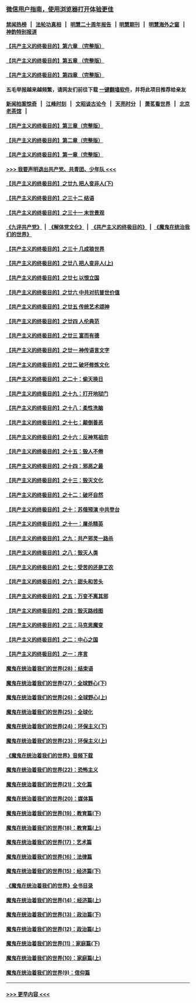 ### [微信用户指南，使用浏览器打开体验更佳](https://github.com/gfw-breaker/banned-news1/blob/master/indexes/wechat-guide.md?t=0)
#### [禁闻热榜](热点新闻.md?t=0)  &nbsp;&nbsp;|&nbsp;&nbsp; [法轮功真相](https://github.com/gfw-breaker/truth/blob/master/README.md?t=0) &nbsp;&nbsp;|&nbsp;&nbsp; [明慧二十周年报告](https://github.com/gfw-breaker/mh-reports/blob/master/README.md?t=0) &nbsp;&nbsp;|&nbsp;&nbsp;[明慧期刊](https://github.com/gfw-breaker/mh-qikan) &nbsp;&nbsp;|&nbsp;&nbsp; [明慧海外之窗](https://github.com/gfw-breaker/mh-news/blob/master/README.md?t=0) &nbsp;&nbsp;|&nbsp;&nbsp; [神韵特别报道](https://github.com/gfw-breaker/mh-news/blob/master/shenyun.md?t=0)
#### [【共产主义的终极目的】第六章 （完整版）](../pages/nsc422/n11428913.md?t=02130322) 
#### [【共产主义的终极目的】第五章 （完整版）](../pages/nsc422/n11428912.md?t=02130322) 
#### [【共产主义的终极目的】第四章 （完整版）](../pages/nsc422/n11428907.md?t=02130322) 
#### 五毛举报越来越频繁，请网友们前往下载 [一键翻墙软件](https://github.com/gfw-breaker/ssr-accounts)，并将此项目推荐给亲友
#### [新闻拍案惊奇](https://github.com/gfw-breaker/banned-news1/blob/master/pages/link4.md) &nbsp;&nbsp;|&nbsp;&nbsp; [江峰时刻](https://github.com/gfw-breaker/banned-news1/blob/master/pages/link4.md) &nbsp;&nbsp;|&nbsp;&nbsp; [文昭谈古论今](https://github.com/gfw-breaker/banned-news1/blob/master/pages/link4.md) &nbsp;&nbsp;|&nbsp;&nbsp; [天亮时分](https://github.com/gfw-breaker/banned-news1/blob/master/pages/link4.md) &nbsp;&nbsp;|&nbsp;&nbsp; [萧茗看世界](https://github.com/gfw-breaker/banned-news1/blob/master/pages/link4.md) &nbsp;&nbsp;|&nbsp;&nbsp; [北京老茶馆](https://github.com/gfw-breaker/banned-news1/blob/master/pages/link4.md) &nbsp;&nbsp;|&nbsp;&nbsp; 
#### [【共产主义的终极目的】第三章（完整版）](../pages/nsc422/n11428848.md?t=02130322) 
#### [【共产主义的终极目的】第二章（完整版）](../pages/nsc422/n11428831.md?t=02130322) 
#### [【共产主义的终极目的】第一章（完整版）](../pages/nsc422/n11417651.md?t=02130322) 
#### [>>> 我要声明退出共产党、共青团、少年队 <<<](https://github.com/begood0513/goodnews/blob/master/quit/letter.md) 
#### [【共产主义的终极目的】之廿九 把人变非人(下)](../pages/nsc422/n11344140.md?t=02130322) 
#### [【共产主义的终极目的】之三十二 结语](../pages/nsc422/n11360535.md?t=02130322) 
#### [【共产主义的终极目的】之三十一 末世景观](../pages/nsc422/n11351129.md?t=02130322) 
#### [《九评共产党》](https://github.com/begood0513/9ping.md/blob/master/README.md) &nbsp;|&nbsp; [《解体党文化》](../../../../jtdwh.md/blob/master/README.md)  &nbsp;|&nbsp; [《共产主义的终极目的》](../../../../gczydzjmd.md/blob/master/README.md) &nbsp;|&nbsp; [《魔鬼在统治我们的世界》](../../../../mgztzwmdsj.md/blob/master/README.md) 
#### [【共产主义的终极目的】之三十 几成狼世界](../pages/nsc422/n11348280.md?t=02130322) 
#### [【共产主义的终极目的】之廿八 把人变非人(上)](../pages/nsc422/n11340492.md?t=02130322) 
#### [【共产主义的终极目的】之廿七 以恨立国](../pages/nsc422/n11336944.md?t=02130322) 
#### [【共产主义的终极目的】之廿六 中共对抗普世价值](../pages/nsc422/n11324785.md?t=02130322) 
#### [【共产主义的终极目的】之廿五 传统艺术颂神](../pages/nsc422/n11296396.md?t=02130322) 
#### [【共产主义的终极目的】之廿四 人伦典范](../pages/nsc422/n11296397.md?t=02130322) 
#### [【共产主义的终极目的】之廿三 富而有德](../pages/nsc422/n11283598.md?t=02130322) 
#### [【共产主义的终极目的】之廿一 神传语言文字](../pages/nsc422/n11263265.md?t=02130322) 
#### [【共产主义的终极目的】之廿二 破坏修炼文化](../pages/nsc422/n11245728.md?t=02130322) 
#### [【共产主义的终极目的】之二十：偷天换日](../pages/nsc422/n11238846.md?t=02130322) 
#### [【共产主义的终极目的】之十九：打开地狱门](../pages/nsc422/n11206376.md?t=02130322) 
#### [【共产主义的终极目的】之十八：柔性洗脑](../pages/nsc422/n11199994.md?t=02130322) 
#### [【共产主义的终极目的】之十七：颠倒善恶](../pages/nsc422/n11179782.md?t=02130322) 
#### [【共产主义的终极目的】之十六：反神骂祖宗](../pages/nsc422/n11166798.md?t=02130322) 
#### [【共产主义的终极目的】之十五：毁人不倦](../pages/nsc422/n11166792.md?t=02130322) 
#### [【共产主义的终极目的】之十四：邪恶之最](../pages/nsc422/n11150249.md?t=02130322) 
#### [【共产主义的终极目的】之十三：毁灭文化](../pages/nsc422/n11135227.md?t=02130322) 
#### [【共产主义的终极目的】之十二：破坏自然](../pages/nsc422/n11135214.md?t=02130322) 
#### [【共产主义的终极目的】之十：苏俄预演 中共登台](../pages/nsc422/n11118424.md?t=02130322) 
#### [【共产主义的终极目的】之十一：屠杀精英](../pages/nsc422/n11118442.md?t=02130322) 
#### [【共产主义的终极目的】之九：共产邪灵一路杀](../pages/nsc422/n11114139.md?t=02130322) 
#### [【共产主义的终极目的】之八：毁灭人类](../pages/nsc422/n11108503.md?t=02130322) 
#### [【共产主义的终极目的】之七：受苦的还是工农](../pages/nsc422/n11101809.md?t=02130322) 
#### [【共产主义的终极目的】之六：甜头和苦头](../pages/nsc422/n11096971.md?t=02130322) 
#### [【共产主义的终极目的】之五：万变不离其邪](../pages/nsc422/n11091285.md?t=02130322) 
#### [【共产主义的终极目的】之四：毁灭路线图](../pages/nsc422/n11086284.md?t=02130322) 
#### [【共产主义的终极目的】之三：马克思魔变](../pages/nsc422/n11061941.md?t=02130322) 
#### [【共产主义的终极目的】之二：中心之国](../pages/nsc422/n11047728.md?t=02130322) 
#### [【共产主义的终极目的】之一：序言](../pages/nsc422/n11086077.md?t=02130322) 
#### [魔鬼在统治着我们的世界(28)：结束语](../pages/nsc422/n10936246.md?t=02130322) 
#### [魔鬼在统治着我们的世界(27)：全球野心(下)](../pages/nsc422/n10928319.md?t=02130322) 
#### [魔鬼在统治着我们的世界(26)：全球野心(上)](../pages/nsc422/n10900318.md?t=02130322) 
#### [魔鬼在统治着我们的世界(25)：全球化](../pages/nsc422/n10788205.md?t=02130322) 
#### [魔鬼在统治着我们的世界(24)：环保主义(下)](../pages/nsc422/n10695307.md?t=02130322) 
#### [魔鬼在统治着我们的世界(23)：环保主义(上)](../pages/nsc422/n10688613.md?t=02130322) 
#### [《魔鬼在统治着我们的世界》音频下载](../pages/nsc422/n10635553.md?t=02130322) 
#### [魔鬼在统治着我们的世界(22)：恐怖主义](../pages/nsc422/n10614727.md?t=02130322) 
#### [魔鬼在统治着我们的世界(21)：文化篇](../pages/nsc422/n10597706.md?t=02130322) 
#### [魔鬼在统治着我们的世界(20)：媒体篇](../pages/nsc422/n10586579.md?t=02130322) 
#### [魔鬼在统治着我们的世界(19)：教育篇(下)](../pages/nsc422/n10564808.md?t=02130322) 
#### [魔鬼在统治着我们的世界(18)：教育篇(上)](../pages/nsc422/n10526970.md?t=02130322) 
#### [魔鬼在统治着我们的世界(17)：艺术篇](../pages/nsc422/n10499093.md?t=02130322) 
#### [魔鬼在统治着我们的世界(16)：法律篇](../pages/nsc422/n10485969.md?t=02130322) 
#### [魔鬼在统治着我们的世界(15)：经济篇(下)](../pages/nsc422/n10469975.md?t=02130322) 
#### [《魔鬼在统治着我们的世界》全书目录](../pages/nsc422/n10464261.md?t=02130322) 
#### [魔鬼在统治着我们的世界(14)：经济篇(上)](../pages/nsc422/n10457370.md?t=02130322) 
#### [魔鬼在统治着我们的世界(13)：政治篇(下)](../pages/nsc422/n10448270.md?t=02130322) 
#### [魔鬼在统治着我们的世界(12)：政治篇(上)](../pages/nsc422/n10444576.md?t=02130322) 
#### [魔鬼在统治着我们的世界(11)：家庭篇(下)](../pages/nsc422/n10440961.md?t=02130322) 
#### [魔鬼在统治着我们的世界(10)：家庭篇(上)](../pages/nsc422/n10435448.md?t=02130322) 
#### [魔鬼在统治着我们的世界(9)：信仰篇](../pages/nsc422/n10432159.md?t=02130322) 

----
#### [ >>> 更早内容 <<< ](../indexes/nsc422-earlier.md)
